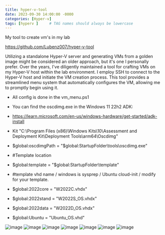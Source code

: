 ```yaml
---
title: hyper-v-tool 
date: 2023-09-30 14:00:00 -0000
categories: [Hyper-v]
tags: [hyperv ]     # TAG names should always be lowercase
---
```


My tool to create vm's in my lab

https://github.com/Lubenz007/hyper-v-tool

Utilizing a standalone Hyper-V server and generating VMs from a golden image might be considered an older approach, but it's one I personally prefer. Over the years, I've diligently maintained a tool for crafting VMs on my Hyper-V host within the lab environment. I employ SSH to connect to the Hyper-V host and initiate the VM creation process. This tool provides a streamlined menu system that automatically configures the VM, allowing me to promptly begin using it.
* All config is done in the vm_menu.ps1
 
-  You can find the oscdimg.exe in the Windows 11 22h2 ADK: 
-  https://learn.microsoft.com/en-us/windows-hardware/get-started/adk-install 
-  Kit "C:\Program Files (x86)\Windows Kits\10\Assessment and Deployment Kit\Deployment Tools\arm64\Oscdimg"
 
- $global:oscdimgPath = "$global:StartupFolder\tools\oscdimg.exe"

- #Template location
- $global:template = "$global:StartupFolder\template"

- #template vhd name / windows is sysprep / Ubuntu cloud-init / modify for your template.
- $global:2022core = "W2022C.vhdx"
- $global:2022stand = "W2022S_OS.vhdx"
- $global:2022data = "W2022D_OS.vhdx"
- $global:Ubuntu = "Ubuntu_OS.vhd"

![image](https://github.com/Lubenz007/hyper-v-tool/assets/116028026/1e961bfd-aa70-41c3-96dd-6740f175d03b)
![image](https://github.com/Lubenz007/hyper-v-tool/assets/116028026/24f16f37-738a-4a17-a990-238896e9bcb3)
![image](https://github.com/Lubenz007/hyper-v-tool/assets/116028026/ac87298b-dd9d-4d1c-8d06-3db92c6105bf)
![image](https://github.com/Lubenz007/hyper-v-tool/assets/116028026/817222df-cee3-40ee-8a39-740abea0b3d5)
![image](https://github.com/Lubenz007/hyper-v-tool/assets/116028026/4e5d853f-7b6e-47ef-9827-2b0f67573578)
![image](https://github.com/Lubenz007/hyper-v-tool/assets/116028026/9ec272c6-86e3-4c96-8b13-41ae1f15b132)
![image](https://github.com/Lubenz007/hyper-v-tool/assets/116028026/b69fe441-64d9-4d7a-85b6-c7e80df0796a)